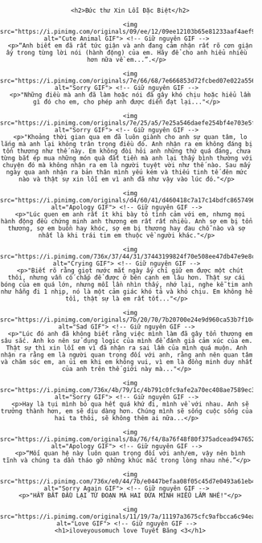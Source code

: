 <!DOCTYPE html>
<html>
<head>
   <title>Sorry by: YourLover</title>
   <meta name="viewport" content="width=device-width, initial-scale=1.0">
   <script type="text/javascript">
      alert("Anh thật sự rất yêu em.");
      alert("Xin em hãy chấp nhận lời xin lỗi của anh.");
      alert("Đây là thứ anh làm mấy ngày qua!");
      alert("Hãy bỏ qua cho anh tình yêu của anh.");
      alert("Anh thật sự rất xin lỗi về những gì anh đã làm mấy ngày qua và những lời nói mất kiểm soát của anh nữa!");
   </script>
   <style>
      body {
         background-image: url(https://i.pinimg.com/736x/d6/b9/33/d6b933ce9acf27dee2c68cd16c4bff74.jpg);
         background-size: cover;
         background-attachment: fixed;
         margin: 0;
         padding: 0;
         font-family: Arial, sans-serif;
         text-align: center;
      }

      .content {
         background-color: rgba(0, 0, 0, 0.7);
         width: 90%;
         max-width: 600px;
         padding: 20px;
         margin: 40px auto;
         border-radius: 15px;
         color: white;
         overflow: hidden; /* Đảm bảo nội dung không bị tràn ra ngoài */
      }

      .content img {
         width: 100%; /* Đặt chiều rộng ảnh bằng 100% chiều rộng của vùng chứa */
         max-width: 400px; /* Kích thước tối đa của ảnh là 400px */
         height: auto; /* Để giữ tỷ lệ của ảnh */
         margin: 0 auto 20px;
         display: block; /* Đảm bảo ảnh được căn giữa */
      }

      h2 {
         font-family: 'Times New Roman', serif;
         font-size: 28px;
         color: #ff8b8b;
         margin-bottom: 20px;
      }

      p {
         color: rgba(255, 255, 255, 0.9);
         font-size: 18px;
         line-height: 1.5;
         margin-bottom: 20px;
      }

      h1 {
         font-family: 'Times New Roman', serif;
         color: rgb(152, 0, 253);
         font-size: 24px;
         margin-top: 20px;
      }
   </style>
</head>
<body>
   <div class="content">

      <h2>Bức thư Xin Lỗi Đặc Biệt</h2>

      <img src="https://i.pinimg.com/originals/09/ee/12/09ee12103b65e81233aaf4aef99d90db.gif" alt="Cute Animal GIF"> <!-- Giữ nguyên GIF -->
      <p>“Anh biết em đã rất tức giận và anh đang cảm nhận rất rõ cơn giận ấy trong từng lời nói (hành động) của em. Hãy để cho anh hiểu nhiều hơn nữa về em...”.</p>

      <img src="https://i.pinimg.com/originals/7e/66/68/7e666853d72fcbed07e022a556f036fb.gif" alt="Sorry GIF"> <!-- Giữ nguyên GIF -->
      <p>"Những điều mà anh đã làm hoặc nói đã gây khó chịu hoặc hiểu lầm gì đó cho em, cho phép anh được diễn đạt lại..."</p>

      <img src="https://i.pinimg.com/originals/7e/25/a5/7e25a546daefe254bf4e703e5fe62541.gif" alt="Sorry GIF"> <!-- Giữ nguyên GIF -->
      <p>"Khoảng thời gian qua em đã luôn giành cho anh sự quan tâm, lo lắng mà anh lại không trân trọng điều đó. Anh nhận ra em không đáng bị tổn thương như thế này. Em không đòi hỏi anh những thứ quá đáng, chưa từng bắt ép mua những món quà đắt tiền mà anh lại thấy bình thường với chuyện đó mà không nhận ra em là người tuyệt vời như thế nào. Sau mấy ngày qua anh nhận ra bản thân mình yếu kém và thiếu tinh tế đên mức nào và thật sự xin lỗi em vì anh đã như vậy vào lúc đó."</p>

      <img src="https://i.pinimg.com/originals/d4/60/41/d460418c7a17c14bdfc86574969a093f.gif" alt="Apology GIF"> <!-- Giữ nguyên GIF -->
      <p>"Lúc quen em anh rất ít khi bày tỏ tình cảm với em, nhưng mọi hành động đều chứng minh anh thương em rất rất nhiều. Anh sợ em bị tổn thương, sợ em buồn hay khóc, sợ em bị thương hay đau chỗ nào và sợ nhất là khi trái tim em thuộc về người khác."</p>

      <img src="https://i.pinimg.com/736x/37/44/31/37443199824f70e508ee47db47e9e8c8.jpg" alt="Crying GIF"> <!-- Giữ nguyên GIF -->
      <p>"Biết rõ rằng giọt nước mắt ngày ấy chỉ giữ em được một chút thôi, nhưng vẫn cố chấp để được ở bên cạnh em lâu hơn. Thật sự cái bóng của em quá lớn, nhưng mỗi lần nhìn thấy, nhớ lại, nghe kễ tim anh như hẫng đi 1 nhịp, nó là một cảm giác khó tả và khó chịu. Em không hề tồi, thật sự là em rất tốt..."</p>

      <img src="https://i.pinimg.com/originals/7b/20/70/7b20700e24e9d960ca53b7f104acddb0.gif" alt="Sad GIF"> <!-- Giữ nguyên GIF -->
      <p>"Lúc đó anh đã không biết rằng việc mình làm đã gây tổn thương em sâu sắc. Anh ko nên sử dụng logic của mình để đánh giá cảm xúc của em. Thật sự thì xin lỗi em vì đã nhận ra sai lầm của mình quá muộn. Anh nhận ra rằng em là người quan trọng đối với anh, rằng anh nên quan tâm và chăm sóc em, an ủi em khi em không vui, vì em là đồng minh duy nhất của anh trên thế giới này mà..."</p>

      <img src="https://i.pinimg.com/736x/4b/79/1c/4b791c0fc9afe2a70ec408ae7589ec33.jpg" alt="Sorry GIF"> <!-- Giữ nguyên GIF -->
      <p>Hay là tụi mình bỏ qua hết quá khứ đi, mình về với nhau. Anh sẽ trưởng thành hơn, em sẽ dịu dàng hơn. Chúng mình sẽ sống cuộc sống của hai ta thôi, sẽ không thêm ai nữa...</p>

      <img src="https://i.pinimg.com/originals/8a/76/f4/8a76f48f80f375adcead9476529a23c5.gif" alt="Apology GIF"> <!-- Giữ nguyên GIF -->
      <p>“Mối quan hệ này luôn quan trọng đối với anh/em, vậy nên bình tĩnh và chúng ta dần tháo gỡ những khúc mắc trong lòng nhau nhé.”</p>

      <img src="https://i.pinimg.com/736x/e0/44/7b/e0447befaa08f05c45d7e0493a61eb4d.jpg" alt="Sorry Again GIF"> <!-- Giữ nguyên GIF -->
      <p>"HẪY BẮT ĐẦU LẠI TỪ ĐOẠN MÀ HAI ĐỨA MÌNH HIỂU LẦM NHÉ!"</p>

      <img src="https://i.pinimg.com/originals/11/19/7a/11197a3675cfc9afbcca6c94ea2557b1.jpg" alt="Love GIF"> <!-- Giữ nguyên GIF -->
      <h1>iloveyousomuch love Tuyết Băng <3</h1>
   </div>
</body>
</html>